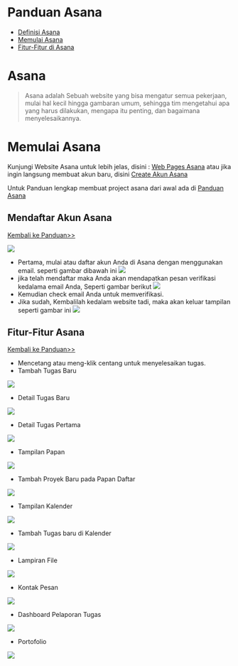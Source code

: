 # Panduan Asana

- [Definisi Asana](https://github.com/AhmadWahyuu/Asana-ProjectManagement#asana)
- [Memulai Asana](https://github.com/AhmadWahyuu/Asana-ProjectManagement#memulai-asana)
- [Fitur-Fitur di Asana](https://github.com/AhmadWahyuu/Asana-ProjectManagement#fitur-fitur-asana)

# Asana

> Asana adalah Sebuah website yang bisa mengatur semua pekerjaan, mulai hal kecil hingga gambaran umum, sehingga tim mengetahui apa yang harus dilakukan, mengapa itu penting, dan bagaimana menyelesaikannya.

# Memulai Asana

Kunjungi Website Asana untuk lebih jelas, disini : [Web Pages Asana](https://asana.com/id) atau jika ingin langsung membuat akun baru, disini [Create Akun Asana](https://asana.com/id/create_account)

Untuk Panduan lengkap membuat project asana dari awal ada di [Panduan Asana](https://asana.com/id/guide/get-started/begin/quick-start)

## Mendaftar Akun Asana
[Kembali ke Panduan>>](https://github.com/AhmadWahyuu/Asana-ProjectManagement#panduan-asana)

![](https://github.com/AhmadWahyuu/Asana-ProjectManagement/blob/main/img/navbar-asana.png)
- Pertama, mulai atau daftar akun Anda di Asana dengan menggunakan email.
seperti gambar dibawah ini
![](https://github.com/AhmadWahyuu/Asana-ProjectManagement/blob/main/img/masuk-asana.png)
- jika telah mendaftar maka Anda akan mendapatkan pesan verifikasi kedalama email Anda, Seperti gambar berikut
![](https://github.com/AhmadWahyuu/Asana-ProjectManagement/blob/main/img/verif-email.png)
- Kemudian check email Anda untuk memverifikasi.
- Jika sudah, Kembalilah kedalam website tadi, maka akan keluar tampilan seperti gambar ini
![](https://github.com/AhmadWahyuu/Asana-ProjectManagement/blob/main/img/tampilan-awal.png)

## Fitur-Fitur Asana
[Kembali ke Panduan>>](https://github.com/AhmadWahyuu/Asana-ProjectManagement#panduan-asana)

- Mencetang atau meng-klik centang untuk menyelesaikan tugas.
- Tambah Tugas Baru

![](https://github.com/AhmadWahyuu/Asana-ProjectManagement/blob/main/img/tambah-tugas.png)

- Detail Tugas Baru

![](https://github.com/AhmadWahyuu/Asana-ProjectManagement/blob/main/img/detail-tugasPertama.png)

- Detail Tugas Pertama

![](https://github.com/AhmadWahyuu/Asana-ProjectManagement/blob/main/img/detail-tugasbaru.png)

- Tampilan Papan

![](https://github.com/AhmadWahyuu/Asana-ProjectManagement/blob/main/img/papan%20daftar.png)

- Tambah Proyek Baru pada Papan Daftar

![](https://github.com/AhmadWahyuu/Asana-ProjectManagement/blob/main/img/add-project-baru.png)

- Tampilan Kalender

![](https://github.com/AhmadWahyuu/Asana-ProjectManagement/blob/main/img/kelender-view.png)

- Tambah Tugas baru di Kalender

![](https://github.com/AhmadWahyuu/Asana-ProjectManagement/blob/main/img/membuat-tugasKelender-baru.png)

- Lampiran File

![](https://github.com/AhmadWahyuu/Asana-ProjectManagement/blob/main/img/Lampiran-File.png)

- Kontak Pesan

![](https://github.com/AhmadWahyuu/Asana-ProjectManagement/blob/main/img/Kontak-Pesa.png)

- Dashboard Pelaporan Tugas

![](https://github.com/AhmadWahyuu/Asana-ProjectManagement/blob/main/img/Dashboard-pelaporan-tugas.png)

- Portofolio

![](https://github.com/AhmadWahyuu/Asana-ProjectManagement/blob/main/img/Portofolio.png)
